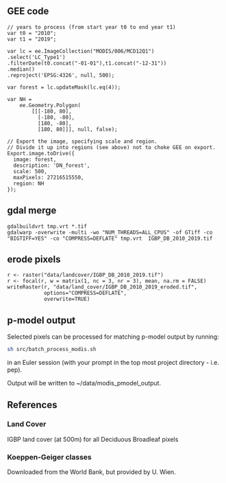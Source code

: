 ## GEE code

```
// years to process (from start year t0 to end year t1)
var t0 = "2010";
var t1 = "2019";

var lc = ee.ImageCollection("MODIS/006/MCD12Q1")
.select('LC_Type1')
.filterDate(t0.concat("-01-01"),t1.concat("-12-31"))
.median()
.reproject('EPSG:4326', null, 500);

var forest = lc.updateMask(lc.eq(4));

var NH = 
    ee.Geometry.Polygon(
        [[[-180, 80],
          [-180, -80],
          [180, -80],
          [180, 80]]], null, false);

// Export the image, specifying scale and region.
// Divide it up into regions (see above) not to choke GEE on export.
Export.image.toDrive({
  image: forest,
  description: 'DN_forest',
  scale: 500,
  maxPixels: 27216515550,
  region: NH
});
```
## gdal merge

```
gdalbuildvrt tmp.vrt *.tif
gdalwarp -overwrite -multi -wo "NUM_THREADS=ALL_CPUS" -of GTiff -co "BIGTIFF=YES" -co "COMPRESS=DEFLATE" tmp.vrt  IGBP_DB_2010_2019.tif
```

## erode pixels

```
r <- raster("data/landcover/IGBP_DB_2010_2019.tif")
r <- focal(r, w = matrix(1, nc = 3, nr = 3), mean, na.rm = FALSE)
writeRaster(r, "data/land_cover/IGBP_DB_2010_2019_eroded.tif",
            options="COMPRESS=DEFLATE", 
            overwrite=TRUE)
```
## p-model output

Selected pixels can be processed for matching p-model output by running:

```bash
sh src/batch_process_modis.sh
```

in an Euler session (with your prompt in the top most project directory - i.e. pep).

Output will be written to ~/data/modis_pmodel_output.

## References

### Land Cover

IGBP land cover (at 500m) for all Deciduous Broadleaf pixels

### Koeppen-Geiger classes

Downloaded from the World Bank, but provided by U. Wien.



